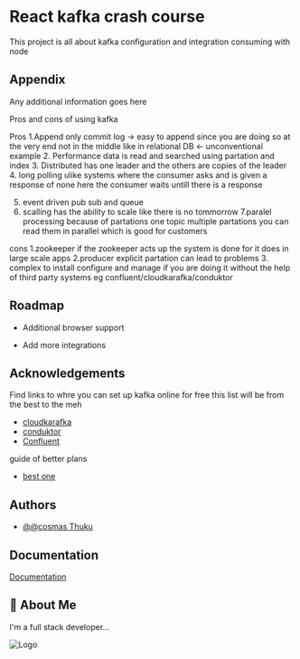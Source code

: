 
# React kafka crash course

This project is all about kafka configuration and integration consuming with node




## Appendix

Any additional information goes here

Pros and cons of using kafka

Pros
1.Append only commit log -> easy to append since you are doing so at the very end not in the middle like in relational DB  <- unconventional example
2. Performance data is read and searched using partation and index
3. Distributed has one leader and the others are copies of the leader
4. long polling ulike systems where the consumer asks and is given a response of none here the consumer waits untill there is a response

5. event driven pub sub and queue
6. scalling has the ability to scale like there is no tommorrow
7.paralel processing  because of partations one topic multiple partations you can read them in parallel which is good for customers


cons
1.zookeeper if the zookeeper acts up the system is done for 
it does in large scale apps
2.producer explicit partation can lead to problems
3. complex to install configure and manage if you are doing it without the help of third party systems eg confluent/cloudkarafka/conduktor




## Roadmap

- Additional browser support

- Add more integrations


## Acknowledgements
  Find links to whre you can set up kafka online for free 
  this list will be from the best to the meh
 - [cloudkarafka](https://www.cloudkarafka.com/plans.html)
 - [conduktor](https://www.conduktor.io/blog/kafka-playground-two-free-kafka-clusters-without-operational-hassles/)
 - [Confluent](https://www.confluent.io/blog/kafka-made-serverless-with-confluent-cloud/)


guide of better plans
 - [best one](https://technology.amis.nl/cloud/a-free-apache-kafka-cloud-service-and-how-to-quickly-get-started-with-it/)



## Authors

- [@@cosmas Thuku](https://www.github.com/CosimoTheMedici)


## Documentation

[Documentation](https://linktodocumentation)


## 🚀 About Me
I'm a full stack developer...


![Logo](https://dev-to-uploads.s3.amazonaws.com/uploads/articles/th5xamgrr6se0x5ro4g6.png)
